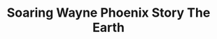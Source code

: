 ---
artist: 'Wayne Phoenix'
title: 'Soaring Wayne Phoenix Story The Earth'
apple_link: 'https://music.apple.com/us/album/soaring-wayne-phoenix-story-the-earth/1496591655'
link: 'https://www.dropbox.com/s/62nt3doqynhpfn0/WaynePhoenix.zip?dl=1'
content: ""
new_image: ../assets/FFWD/Wayne.png
published_date: '2020-03-28T00:55:49.000Z'
---